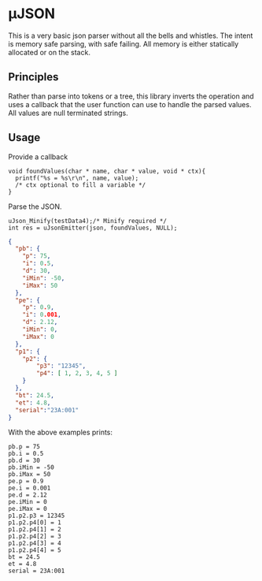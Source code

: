 # µJSON 

This is a very basic json parser without all the bells and whistles.
The intent is memory safe parsing, with safe failing.  All memory is
either statically allocated or on the stack.

## Principles

Rather than parse into tokens or a tree, this library inverts the
operation and uses a callback that the user function can use to
handle the parsed values.  All values are null terminated strings.


## Usage
Provide a callback
```
void foundValues(char * name, char * value, void * ctx){
  printf("%s = %s\r\n", name, value);
  /* ctx optional to fill a variable */
}
```

Parse the JSON.
```
uJson_Minify(testData4);/* Minify required */
int res = uJsonEmitter(json, foundValues, NULL);
```

```json
{
  "pb": {
    "p": 75,
    "i": 0.5,
    "d": 30,
    "iMin": -50,
    "iMax": 50
  },
  "pe": {
    "p": 0.9,
    "i": 0.001,
    "d": 2.12,
    "iMin": 0,
    "iMax": 0
  },
  "p1": {
    "p2": {
        "p3": "12345",
        "p4": [ 1, 2, 3, 4, 5 ]
    }
  },
  "bt": 24.5,
  "et": 4.8,
  "serial":"23A:001"
}
```
With the above examples prints:
```text
pb.p = 75
pb.i = 0.5
pb.d = 30
pb.iMin = -50
pb.iMax = 50
pe.p = 0.9
pe.i = 0.001
pe.d = 2.12
pe.iMin = 0
pe.iMax = 0
p1.p2.p3 = 12345
p1.p2.p4[0] = 1
p1.p2.p4[1] = 2
p1.p2.p4[2] = 3
p1.p2.p4[3] = 4
p1.p2.p4[4] = 5
bt = 24.5
et = 4.8
serial = 23A:001
```

